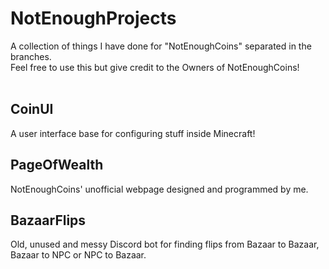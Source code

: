# NotEnoughProjects
A collection of things I have done for "NotEnoughCoins" separated in the branches. <br>
Feel free to use this but give credit to the Owners of NotEnoughCoins! <br>
<br>
## CoinUI
A user interface base for configuring stuff inside Minecraft! 
## PageOfWealth
NotEnoughCoins' unofficial webpage designed and programmed by me.
## BazaarFlips
Old, unused and messy Discord bot for finding flips from Bazaar to Bazaar, Bazaar to NPC or NPC to Bazaar.
